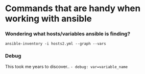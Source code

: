 # Commands that are handy when working with ansible

### Wondering what hosts/variables ansible is finding?
`ansible-inventory -i hosts2.yml --graph --vars`

### Debug
This took me years to discover..
`- debug: var=variable_name`
